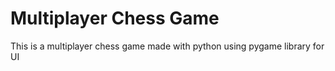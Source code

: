 # Multiplayer Chess Game
This is a multiplayer chess game made with python using pygame library for UI
